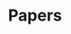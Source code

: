 ---
layout: papers
permalink: /papers/index.html
title: "Papers"
tags: [blog, papers, publications projects, jaan altosaar, design, machine learning]
---